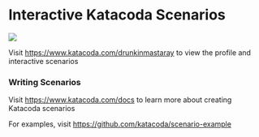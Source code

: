 # Interactive Katacoda Scenarios

[![](http://shields.katacoda.com/katacoda/drunkinmastaray/count.svg)](https://www.katacoda.com/drunkinmastaray "Get your profile on Katacoda.com")

Visit https://www.katacoda.com/drunkinmastaray to view the profile and interactive scenarios

### Writing Scenarios
Visit https://www.katacoda.com/docs to learn more about creating Katacoda scenarios

For examples, visit https://github.com/katacoda/scenario-example

